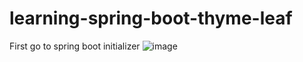# learning-spring-boot-thyme-leaf

First go to spring boot initializer
![image](https://github.com/Akshathamk-123/learning-spring-boot-thyme-leaf/assets/92522733/a0c26dfb-c421-4c87-b329-a2be8d8b6dc4)


